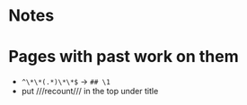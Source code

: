 Notes
=====

# Pages with past work on them

 - ` ^\*\*(.*)\*\*$ ` -> `## \1`
 - put ///recount/// in the top under title